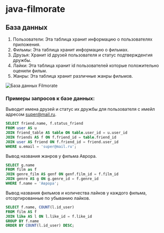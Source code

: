 # java-filmorate
## База данных
1. Пользователи: Эта таблица хранит информацию о пользователях приложения.
2. Фильмы: Эта таблица хранит информацию о фильмах. 
3. Друзья: Хранит id друзей пользователя и статус подтвержденгия дружбы.
4. Лайки: Эта таблица хранит id пользователей которые положительно оценили фильм.
5. Жанры: Эта таблица хранит различные жанры фильмов.

![База данных Filmorate](https://i.ibb.co/SVtWYLw/filmorate.png)

### Примеры запросов к базе данных:

Выводит имена друзей и статус их дружбы для пользователя с имейл адресом super@mail.ru.
```SQL
SELECT friend.name, f.status_friend
FROM user AS u
JOIN friend_table AS table ON table.user_id = u.user_id
JOIN friends AS f ON f.friend_id = table.friend_id
JOIN user AS friend ON f.friend_id = friend.user_id
WHERE u.email = 'super@mail.ru';
```
Вывод названия жанров у фильма Аврора.
```SQL
SELECT g.name
FROM film as f
JOIN genre_film AS genf ON genf.film_id = f.film_id
JOIN genre AS g ON g.genre_id = f.genre_id
WHERE f.name = 'Аврора';
```
Вывод названия фильмов и количества лайков у каждого фильма, отсортированные по убыванию лайков.
```SQL
SELECT f.name, COUNT(l.id_user)
FROM film AS f
JOIN like AS l ON l.like_id = f.like_id
GROUP BY f.name
ORDER BY COUNT(l.id_user) DESC;
```
